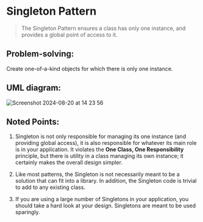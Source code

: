 # Singleton Pattern
> The Singleton Pattern ensures a class has only one instance, and provides a global point of access to it.

## Problem-solving:
Create one-of-a-kind objects for which there is only one instance.

## UML diagram:
![Screenshot 2024-08-20 at 14 23 56](https://github.com/user-attachments/assets/bbe0dd25-751b-496f-bcbf-7cdbab9439ab)

## Noted Points:
1. Singleton is not only responsible for managing its one instance (and providing global access), it is also responsible for whatever its main role is in your application.
It violates the **One Class, One Responsibility** principle, but there is utility in a class managing its own instance; it certainly makes the overall design simpler.

2. Like most patterns, the Singleton is not necessarily meant to be a solution that can fit into a library.
In addition, the Singleton code is trivial to add to any existing class.

3. If you are using a large number of Singletons in your application, you should take a hard look at your design. Singletons are meant to be used sparingly.

